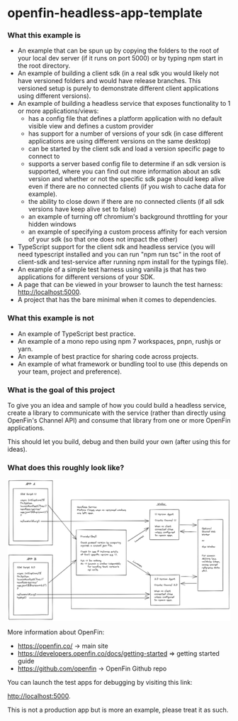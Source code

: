 # openfin-headless-app-template

### What this example is

* An example that can be spun up by copying the folders to the root of your local dev server (if it runs on port 5000) or by typing npm start in the root directory.
* An example of building a client sdk (in a real sdk you would likely not have versioned folders and would have release branches. This versioned setup is purely to demonstrate different client applications using different versions).
* An example of building a headless service that exposes functionality to 1 or more applications/views:
    - has a config file that defines a platform application with no default visible view and defines a custom provider
    - has support for a number of versions of your sdk (in case different applications are using different versions on the same desktop)
    - can be started by the client sdk and load a version specific page to connect to
    - supports a server based config file to determine if an sdk version is supported, where you can find out more information about an sdk version and whether or not the specific sdk page should keep alive even if there are no connected clients (if you wish to cache data for example).
    - the ability to close down if there are no connected clients (if all sdk versions have keep alive set to false)
    - an example of turning off chromium's background throttling for your hidden windows
    - an example of specifying a custom process affinity for each version of your sdk (so that one does not impact the other)
* TypeScript support for the client sdk and headless service (you will need typescript installed and you can run "npm run tsc" in the root of client-sdk and test-service after running npm install for the typings file).
* An example of a simple test harness using vanilla js that has two applications for different versions of your SDK.
* A page that can be viewed in your browser to launch the test harness: <a href="http://localhost:5000" target="_blank">http://localhost:5000</a>.
* A project that has the bare minimal when it comes to dependencies.

### What this example is not

* An example of TypeScript best practice. 
* An example of a mono repo using npm 7 workspaces, pnpn, rushjs or yarn. 
* An example of best practice for sharing code across projects.
* An example of what framework or bundling tool to use (this depends on your team, project and preference).

### What is the goal of this project

To give you an idea and sample of how you could build a headless service, create a library to communicate with the service (rather than directly using OpenFin's Channel API) and consume that library from one or more OpenFin applications. 

This should let you build, debug and then build your own (after using this for ideas).

### What does this roughly look like?

![Example Headless Service](headless-service.png)


More information about OpenFin:

- https://openfin.co/ -> main site
- https://developers.openfin.co/docs/getting-started => getting started guide
- https://github.com/openfin -> OpenFin Github repo

You can launch the test apps for debugging by visiting this link:

<a href="http://localhost:5000" target="_blank">http://localhost:5000</a>.

This is not a production app but is more an example, please treat it as such.

